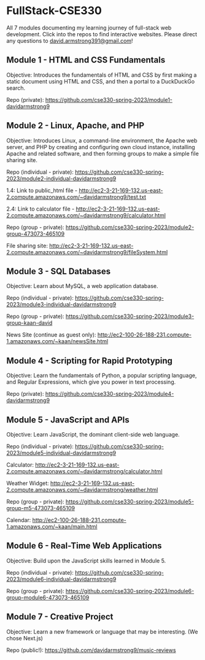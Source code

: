 # FullStack-CSE330
All 7 modules documenting my learning journey of full-stack web development. Click into the repos to find interactive websites. Please direct any questions to david.armstrong391@gmail.com!

## Module 1 - HTML and CSS Fundamentals
Objective: Introduces the fundamentals of HTML and CSS by first making a static document using HTML and CSS, and then a portal to a DuckDuckGo search.

Repo (private): https://github.com/cse330-spring-2023/module1-davidarmstrong9

## Module 2 - Linux, Apache, and PHP
Objective: Introduces Linux, a command-line environment, the Apache web server, and PHP by creating and configuring own cloud instance, installing Apache and related software, and then forming groups to make a simple file sharing site.

Repo (individual - private): https://github.com/cse330-spring-2023/module2-individual-davidarmstrong9

1.4: Link to public_html file - http://ec2-3-21-169-132.us-east-2.compute.amazonaws.com/~davidarmstrong9/test.txt

2.4: Link to calculator file - http://ec2-3-21-169-132.us-east-2.compute.amazonaws.com/~davidarmstrong9/calculator.html

Repo (group - private): https://github.com/cse330-spring-2023/module2-group-473073-465109

File sharing site: http://ec2-3-21-169-132.us-east-2.compute.amazonaws.com/~davidarmstrong9/fileSystem.html

## Module 3 - SQL Databases
Objective: Learn about MySQL, a web application database.

Repo (individual - private): https://github.com/cse330-spring-2023/module3-individual-davidarmstrong9

Repo (group - private): https://github.com/cse330-spring-2023/module3-group-kaan-david

News Site (continue as guest only): http://ec2-100-26-188-231.compute-1.amazonaws.com/~kaan/newsSite.html

## Module 4 - Scripting for Rapid Prototyping
Objective: Learn the fundamentals of Python, a popular scripting language, and Regular Expressions, which give you power in text processing.

Repo (private): https://github.com/cse330-spring-2023/module4-davidarmstrong9

## Module 5 - JavaScript and APIs
Objective: Learn JavaScript, the dominant client-side web language.

Repo (individual - private): https://github.com/cse330-spring-2023/module5-individual-davidarmstrong9

Calculator: http://ec2-3-21-169-132.us-east-2.compute.amazonaws.com/~davidarmstrong/calculator.html

Weather Widget: http://ec2-3-21-169-132.us-east-2.compute.amazonaws.com/~davidarmstrong/weather.html

Repo (group - private): https://github.com/cse330-spring-2023/module5-group-m5-473073-465109

Calendar: http://ec2-100-26-188-231.compute-1.amazonaws.com/~kaan/main.html

## Module 6 - Real-Time Web Applications
Objective: Build upon the JavaScript skills learned in Module 5.

Repo (individual - private): https://github.com/cse330-spring-2023/module6-individual-davidarmstrong9

Repo (group - private): https://github.com/cse330-spring-2023/module6-group-module6-473073-465109

## Module 7 - Creative Project
Objective: Learn a new framework or language that may be interesting. (We chose Next.js)

Repo (public!): https://github.com/davidarmstrong9/music-reviews
